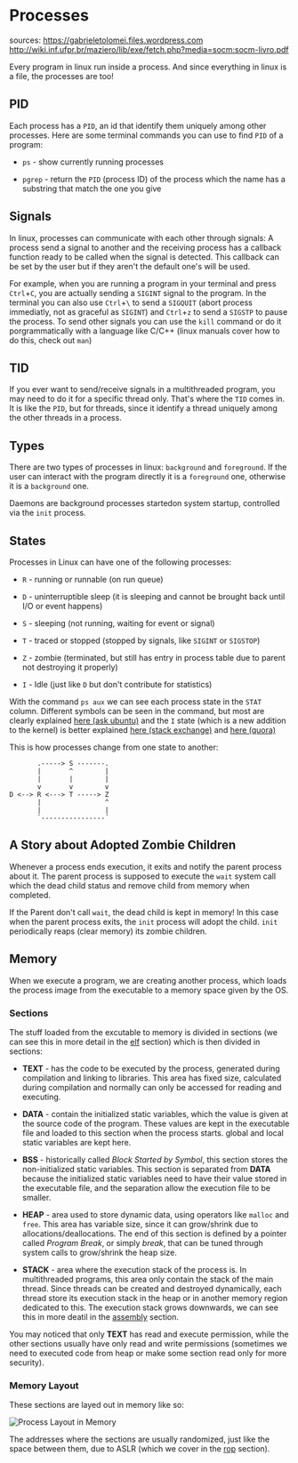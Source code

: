 # Processes

sources:
https://gabrieletolomei.files.wordpress.com
http://wiki.inf.ufpr.br/maziero/lib/exe/fetch.php?media=socm:socm-livro.pdf

Every program in linux run inside a process. And since everything in linux
is a file, the processes are too!

## PID

Each process has a `PID`, an id that identify them uniquely among other
processes. Here are some terminal commands you can use to find `PID` of a
program:

* `ps` - show currently running processes

* `pgrep` - return the `PID` (process ID) of the process which the name
has a substring that match the one you give

## Signals

In linux, processes can communicate with each other through signals: A 
process send a signal to another and the receiving process has a callback
function ready to be called when the signal is detected. This callback
can be set by the user but if they aren't the default one's will be used.

For example, when you are running a program in your terminal and press
`Ctrl`+`C`, you are actually sending a `SIGINT` signal to the program.
In the terminal you can also use `Ctrl`+`\` to send a `SIGQUIT` (abort
process immediatly, not as graceful as `SIGINT`) and `Ctrl`+`z` to send a
`SIGSTP` to pause the process. To send other signals you can use the `kill`
command or do it porgrammatically with a language like C/C++ (linux manuals
cover how to do this, check out `man`)

## TID

If you ever want to send/receive signals in a multithreaded program, you
may need to do it for a specific thread only. That's where the `TID` comes
in. It is like the `PID`, but for threads, since it identify a thread
uniquely among the other threads in a process.

## Types

There are two types of processes in linux: `background` and `foreground`.
If the user can interact with the program directly it is a `foreground`
one, otherwise it is a `background` one.

Daemons are background processes startedon system startup,
controlled via the `init` process.

## States

Processes in Linux can have one of the following processes:

* `R` - running or runnable (on run queue)

* `D` - uninterruptible sleep (it is sleeping and cannot be brought
back until I/O or event happens)

* `S` - sleeping (not running, waiting for event or signal)

* `T` - traced or stopped (stopped by signals, like `SIGINT` or `SIGSTOP`)

* `Z` - zombie (terminated, but still has entry in process table due to
parent not destroying it properly)

* `I` - Idle (just like `D` but don't contribute for statistics)

With the command `ps aux` we can see each process state in the `STAT`
column. Different symbols can be seen in the command, but most are
clearly explained [here (ask ubuntu)](https://askubuntu.com/questions/360252/what-do-the-stat-column-values-in-ps-mean)
and the `I` state (which is a new addition to the kernel) is better
explained [here (stack exchange)](https://unix.stackexchange.com/questions/462098/unrecognized-process-state-output-in-ps-command/462102#462102)
and [here (quora)](https://www.quora.com/What-does-Linux-process-state-I-mean-in-the-top-output#)

This is how processes change from one state to another:
           
```
       .-----> S -------.
       |       ^        |
       |       |        |
       v       v        v
D <--> R <---> T -----> Z 
       |                ^ 
       |                |
       `----------------´
```

## A Story about Adopted Zombie Children

Whenever a process ends execution, it exits and notify the parent process
about it. The parent process is supposed to execute the `wait` system call
which the dead child status and remove child from memory when completed.

If the Parent don't call `wait`, the dead child is kept in memory! In this
case when the parent process exits, the `init` process will adopt the
child. `init` periodically reaps (clear memory) its zombie children.

## Memory

When we execute a program, we are creating another process, which loads
the process image from the executable to a memory space given by the OS.

### Sections

The stuff loaded from the excutable to memory is divided in sections (we
can see this in more detail in the [elf](../elf/layout.md) section)
which is then divided in sections:

* __TEXT__ - has the code to be executed by the process, generated during
compilation and linking to libraries. This area has fixed size, calculated
during compilation and normally can only be accessed for reading and
executing.

* __DATA__ - contain the initialized static variables, which the value is
given at the source code of the program. These values are kept in the
executable file and loaded to this section when the process starts. global
and local static variables are kept here.

* __BSS__ - historically called _Block Started by Symbol_, this section
stores the non-initialized static variables. This section is separated from
__DATA__ because the initialized static variables need to have their value
stored in the executable file, and the separation allow the execution file
to be smaller.

* __HEAP__ - area used to store dynamic data, using operators like
`malloc` and `free`. This area has variable size, since it can
grow/shrink due to allocations/deallocations. The end of this section is 
defined by a pointer called _Program Break_, or simply _break_, that
can be tuned through system calls to grow/shrink the heap size.

* __STACK__ - area where the execution stack of the process is. In
multithreaded programs, this area only contain the stack of the main
thread. Since threads can be created and destroyed dynamically,
each thread store its execution stack in the heap or in another
memory region dedicated to this. The execution stack grows downwards,
we can see this in more deatil in the [assembly](../binary_exploitation/assembly/stack.md)
section.

You may noticed that only __TEXT__ has read and execute permission, while
the other sections usually have only read and write permissions (sometimes
we need to executed code from heap or make some section read only for more
security).

### Memory Layout

These sections are layed out in memory like so:

![Process Layout in Memory](https://gabrieletolomei.files.wordpress.com/2013/10/program_in_memory2.png?)

The addresses where the sections are usually randomized, just like the
space between them, due to ASLR (which we cover in the
[rop](../binary_exploitation/rop/third/third.md) section).
